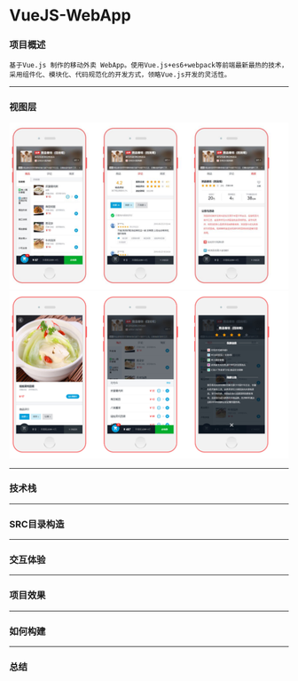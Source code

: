 # VueJS-WebApp

### 项目概述 
    基于Vue.js 制作的移动外卖 WebApp。使用Vue.js+es6+webpack等前端最新最热的技术，采用组件化、模块化、代码规范化的开发方式，领略Vue.js开发的灵活性。
  
---
### 视图层 
![视图层预览](https://github.com/EricWeii/IMG/blob/master/preview/%E6%89%8B%E6%9C%BA%E6%95%88%E6%9E%9C%E5%9B%BE2-T2.jpg)
![视图层预览](https://github.com/EricWeii/IMG/blob/master/preview/%E6%89%8B%E6%9C%BA%E6%95%88%E6%9E%9C%E5%9B%BE3.jpg)

---
### 技术栈 

---
### SRC目录构造 

---
### 交互体验 

---
### 项目效果 

---
### 如何构建 

---
### 总结 










